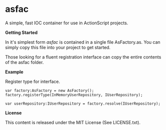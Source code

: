 asfac
=====

A simple, fast IOC container for use in ActionScript projects.

**Getting Started**

In it's simplest form _asfac_ is contained in a single file AsFactory.as. You can simply copy this file into your project to get started. 

Those looking for a fluent registration interface can copy the entire contents of the asfac folder.

**Example**

Register type for interface.

    var factory:AsFactory = new AsFactory();
    factory.registerType(InMemoryUserRepository, IUserRepository);
    
    var userRepository:IUserRepository = factory.resolve(IUserRepository);

**License**

This content is released under the MIT License (See LICENSE.txt).
